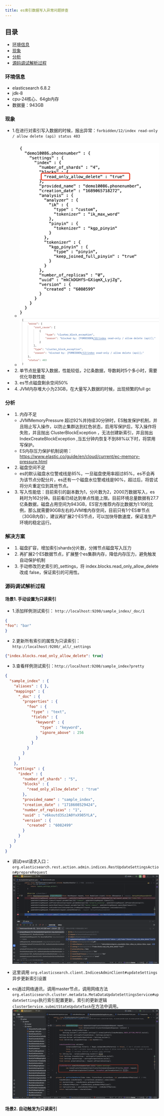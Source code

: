 ```yaml
---
title: es索引数据写入异常问题排查
---
```


## 目录

- [环境信息](#环境信息)
- [现象](#现象)
- [分析](#分析)
- [源码调试解析过程](#源码调试解析过程)

### 环境信息

- elasticsearch 6.8.2
- jdk-8
- cpu-24核心、64gb内存
- 数据量：943GB

### 现象

- 1.在进行对索引写入数据的时候，报出异常：`forbidden/12/index read-only / allow delete (api) status 403`
  - ![index的settings设置](image/013.jpg)
  - ![写入数据报错信息](image/014.png)

- 2. 单节点批量写入数据，性能较低，2亿条数据，导数耗时5个多小时，需要优化导数性能
- 3. es节点磁盘剩余空间50%
- 4. JVM内存堆大小为23GB，在大量写入数据的时候，出现频繁的full gc

### 分析

- 1. 内存不足
  - JVMMemoryPressure 超过92%并持续30分钟时，ES触发保护机制，并且阻止写入操作，以防止集群达到红色状态，启用写保护后，写入操作将失败，并且抛出 ClusterBlockException ，无法创建新索引，并且抛出 IndexCreateBlockException ,当五分钟内恢复不到88%以下时，将禁用写保护。
  - ES内存压力保护机制说明：https://www.elastic.co/guide/en/cloud/current/ec-memory-pressure.html

- 2. 磁盘空间不足
  - es的默认磁盘水位警戒线是85%，一旦磁盘使用率超过85%，es不会再为该节点分配分片，es还有一个磁盘水位警戒线是90%，超过后，将尝试将分片重定位到其他节点。

- 3. 写入性能低：目前索引的副本数为1，分片数为2，2000万数据写入，es耗时为162分钟。目前看已经达到单点性能上限。目前环境总量数据有27.7亿条数据，磁盘占用空间为943GB，ES官方推荐内存比数据为1:10的比例，那么就需要90GB左右的JVM堆内存空间，目前只有1个ES单节点（30GB内存），建议再扩展2个ES节点，可以加快导数速度，保证准生产环境的稳定运行。

### 解决方案

- 1. 磁盘扩容，增加索引shards分片数，分摊节点磁盘写入压力
- 2. 再扩展2个ES数据节点，扩展整个es集群内存，降低内存压力，避免触发自动保护机制
- 3. 手动修改历史索引的_settings，将 index.blocks.read_only_allow_delete 改成 false，保证索引的可用性。

### 源码调试解析过程

#### 场景1. 手动设置为只读索引

- 1.添加样例测试索引： `http://localhost:9200/sample_index/_doc/1`

```json
{
"foo": "bar"
}
```

- 2.更新所有索引的属性为只读索引：`http://localhost:9200/_all/_settings`

```json
{"index.blocks.read_only_allow_delete": true}
```

- 3.查看样例测试索引：`http://localhost:9200/sample_index?pretty`

```json
{
  "sample_index" : {
    "aliases" : { },
    "mappings" : {
      "_doc" : {
        "properties" : {
          "foo" : {
            "type" : "text",
            "fields" : {
              "keyword" : {
                "type" : "keyword",
                "ignore_above" : 256
              }
            }
          }
        }
      }
    },
    "settings" : {
      "index" : {
        "number_of_shards" : "5",
        "blocks" : {
          "read_only_allow_delete" : "true"
        },
        "provided_name" : "sample_index",
        "creation_date" : "1718608529424",
        "number_of_replicas" : "1",
        "uuid" : "v6koutd3Sz2A0YxX985YLA",
        "version" : {
          "created" : "6082499"
        }
      }
    }
  }
}
```

- 调试rest请求入口：`org.elasticsearch.rest.action.admin.indices.RestUpdateSettingsAction#prepareRequest`
![RestUpdateSettingsAction调试栈信息](image/15.png)
- 这里调用 `org.elasticsearch.client.IndicesAdminClient#updateSettings` 异步更新索引设置

- es通过网络通讯，调用master节点，调用网络方法`org.elasticsearch.cluster.metadata.MetaDataUpdateSettingsService#updateSettings`执行索引配置更新，索引的更新逻辑`clusterService.submitStateUpdateTask`在方法中调用。
![通过异步任务：clusterService.submitStateUpdateTask，更新配置](image/16.png)

#### 场景2. 自动触发为只读索引
